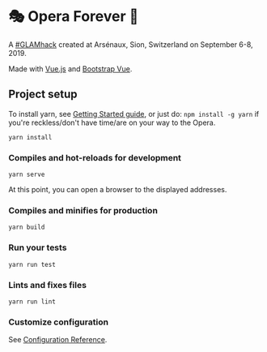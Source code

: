 # :performing_arts: Opera Forever :ring:

A [#GLAMhack](http://make.opendata.ch/wiki/project:opera_tinder) created at Arsénaux, Sion, Switzerland on September 6-8, 2019.

Made with [Vue.js](https://vuejs.org/v2/cookbook/index.html) and [Bootstrap Vue](https://bootstrap-vue.js.org/docs/).

## Project setup

To install yarn, see [Getting Started guide](https://yarnpkg.com/en/docs/getting-started), or just do: `npm install -g yarn` if you're reckless/don't have time/are on your way to the Opera.

```
yarn install
```

### Compiles and hot-reloads for development
```
yarn serve
```

At this point, you can open a browser to the displayed addresses.

### Compiles and minifies for production
```
yarn build
```

### Run your tests
```
yarn run test
```

### Lints and fixes files
```
yarn run lint
```

### Customize configuration
See [Configuration Reference](https://cli.vuejs.org/config/).
